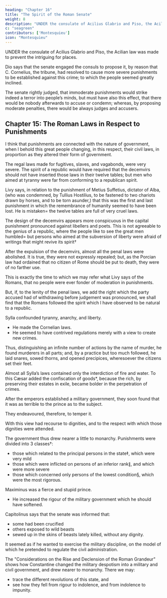 ```yaml
---
heading: "Chapter 16"
title: "The Spirit of the Roman Senate"
weight: 8
description: "UNDER the consulate of Acilius Glabrio and Piso, the Acilian law was made to prevent the intriguing for places"
c: "seagreen"
contributors: ['Montesquieu']
icon: "Montesquieu"
---
```




UNDER the consulate of Acilius Glabrio and Piso, the Acilian law was made to prevent the intriguing for places. 

Dio says that the senate engaged the consuls to propose it, by reason that C. Cornelius, the tribune, had resolved to cause more severe punishments to be established against this crime; to which the people seemed greatly inclined. 

The senate rightly judged, that immoderate punishments would strike indeed a terror into people’s minds, but must have also this effect, that there would be nobody afterwards to accuse or condemn; whereas, by proposing moderate penalties, there would be always judges and accusers.



## Chapter 15: The Roman Laws in Respect to Punishments

I think that punishments are connected with the nature of government, when I behold this great people changing, in this respect, their civil laws, in proportion as they altered their form of government.

The regal laws made for fugitives, slaves, and vagabonds, were very severe. The spirit of a republic would have required that the decemvirs should not have inserted those laws in their twelve tables; but men who aimed at tyranny were far from conforming to a republican spirit.

Livy says, in relation to the punishment of Metius Suffetius, dictator of Alba, (who was condemned, by Tullius Hostilius, to be fastened to two chariots drawn by horses, and to be torn asunder,) that this was the first and last punishment in which the remembrance of humanity seemed to have been lost. He is mistaken= the twelve tables are full of very cruel laws.

The design of the decemvirs appears more conspicuous in the capital punishment pronounced against libellers and poets. This is not agreeable to the genius of a republic, where the people like to see the great men humbled= but persons who aimed at the subversion of liberty were afraid of writings that might revive its spirit†

After the expulsion of the decemvirs, almost all the penal laws were abolished. It is true, they were not expressly repealed; but, as the Porcian law had ordained that no citizen of Rome should be put to death, they were of no farther use.

This is exactly the time to which we may refer what Livy says of the Romans, that no people were ever fonder of moderation in punishments.

But, if, to the lenity of the penal laws, we add the right which the party accused had of withdrawing before judgement was pronounced, we shall find that the Romans followed the spirit which I have observed to be natural to a republic.

Sylla confounded tyranny, anarchy, and liberty. 
- He made the Cornelian laws.
- He seemed to have contrived regulations merely with a view to create new crimes. 

Thus, distinguishing an infinite number of actions by the name of murder, he found murderers in all parts; and, by a practice but too much followed, he laid snares, sowed thorns, and opened precipices, wheresoever the citizens set their feet.

Almost all Sylla’s laws contained only the interdiction of fire and water. To this Cæsar added the confiscation of goods*, because the rich, by preserving their estates in exile, became bolder in the perpetration of crimes.

After the emperors established a military government, they soon found that it was as terrible to the prince as to the subject. 

They endeavoured, therefore, to temper it. 

With this view had recourse to dignities, and to the respect with which those dignities were attended.

The government thus drew nearer a little to monarchy. Punishments were divided into 3 classes†:
- those which related to the principal persons in the state‡, which were very mild
- those which were inflicted on persons of an inferior rank∥, and which were more severe
- those which concerned only persons of the lowest condition§, which were the most rigorous.

Maximinus was a fierce and stupid prince. 
- He increased the rigour of the military government which he should have softened. 

Capitolinus says that the senate was informed that:
- some had been crucified
- others exposed to wild beasts
- sewed up in the skins of beasts lately killed, without any dignity. 

It seemed as if he wanted to exercise the military discipline, on the model of which he pretended to regulate the civil administration.

The "Considerations on the Rise and Declension of the Roman Grandeur" shows how Constantine changed the military despotism into a military and civil government, and drew nearer to monarchy. There we may:
- trace the different revolutions of this state, and
- see how they fell from rigour to indolence, and from indolence to impunity.
